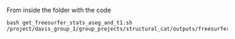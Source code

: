 From inside the folder with the code
```
bash get_freesurfer_stats_aseg_and_t1.sh /project/davis_group_1/group_projects/structural_cat/outputs/freesurfer/
```
